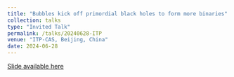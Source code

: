 ```yaml
---
title: "Bubbles kick off primordial black holes to form more binaries"
collection: talks
type: "Invited Talk"
permalink: /talks/20240628-ITP
venue: "ITP-CAS, Beijing, China"
date: 2024-06-28
---
```


[Slide available here](https://einste11n.github.io/zy-yuwen.github.io/files/TalkSlides/ITP20240628.pdf)
